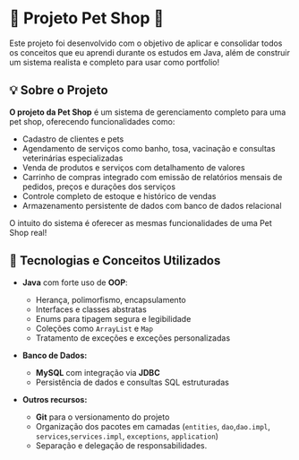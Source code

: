 # **🐾 Projeto  Pet Shop 🐾**

Este projeto foi desenvolvido com o objetivo de aplicar e consolidar todos os conceitos que eu aprendi durante os estudos em Java, além de construir um sistema realista e completo para usar como portfolio!

## **💡 Sobre o Projeto**

**O projeto da Pet Shop** é um sistema de gerenciamento completo para uma pet shop, oferecendo funcionalidades como:

- Cadastro de clientes e pets
- Agendamento de serviços como banho, tosa, vacinação e consultas veterinárias especializadas
- Venda de produtos e serviços com detalhamento de valores
- Carrinho de compras integrado com emissão de relatórios mensais de pedidos, preços e durações dos serviços
- Controle completo de estoque e histórico de vendas
- Armazenamento persistente de dados com banco de dados relacional

O intuito do sistema é oferecer as mesmas funcionalidades de uma Pet Shop real!

## **🚀 Tecnologias e Conceitos Utilizados**

- **Java** com forte uso de **OOP**:
    - Herança, polimorfismo, encapsulamento
    - Interfaces e classes abstratas
    - Enums para tipagem segura e legibilidade
    - Coleções como `ArrayList` e `Map`
    - Tratamento de exceções e exceções personalizadas

- **Banco de Dados:**
    - **MySQL** com integração via **JDBC**
    - Persistência de dados e consultas SQL estruturadas

- **Outros recursos:**
    - **Git** para o versionamento do projeto
    - Organização dos pacotes em camadas (`entities`, `dao`,`dao.impl`, `services`,`services.impl`, `exceptions`, `application`)
    - Separação e delegação de responsabilidades.

